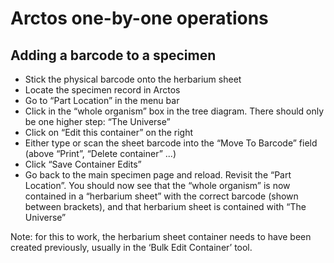 # Arctos one-by-one operations

## Adding a barcode to a specimen

 * Stick the physical barcode onto the herbarium sheet
 * Locate the specimen record in Arctos
 * Go to “Part Location” in the menu bar
 * Click in the “whole organism” box in the tree diagram. There should
   only be one higher step: “The Universe”
 * Click on “Edit this container” on the right
 * Either type or scan the sheet barcode into the “Move To Barcode”
   field (above “Print”, “Delete container” ...)
 * Click “Save Container Edits”
 * Go back to the main specimen page and reload. Revisit the “Part
   Location”. You should now see that the “whole organism” is now
   contained in a “herbarium sheet” with the correct barcode (shown
   between brackets), and that herbarium sheet is contained with “The
   Universe”

Note: for this to work, the herbarium sheet container needs to have
been created previously, usually in the ‘Bulk Edit Container’ tool.

